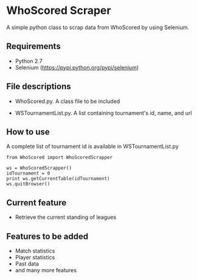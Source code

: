 # WhoScored Scraper

A simple python class to scrap data from WhoScored by using Selenium.

## Requirements
* Python 2.7
* Selenium (https://pypi.python.org/pypi/selenium)

## File descriptions
* WhoScored.py. A class file to be included

* WSTournamentList.py. A list containing tournament's id, name, and url

## How to use
A complete list of tournament id is available in WSTournamentList.py
```
from WhoScored import WhoScoredScrapper

ws = WhoScoredScrapper()
idTournament = 0
print ws.getCurrentTable(idTournament)
ws.quitBrowser()
```

## Current feature
* Retrieve the current standing of leagues

## Features to be added
* Match statistics
* Player statistics
* Past data
* and many more features
